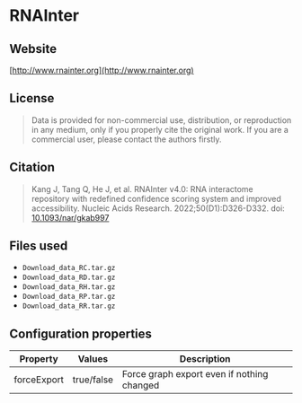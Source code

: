 # RNAInter



## Website

[http://www.rnainter.org](http://www.rnainter.org)

## License

> Data is provided for non-commercial use, distribution, or reproduction in any medium, only if you properly cite the original work. If you are a commercial user, please contact the authors firstly.

## Citation

> Kang J, Tang Q, He J, et al. RNAInter v4.0: RNA interactome repository with redefined confidence scoring system and improved accessibility. Nucleic Acids Research. 2022;50(D1):D326-D332. doi: [10.1093/nar/gkab997](https://doi.org/10.1093/nar/gkab997)

## Files used

  * `Download_data_RC.tar.gz`
  * `Download_data_RD.tar.gz`
  * `Download_data_RH.tar.gz`
  * `Download_data_RP.tar.gz`
  * `Download_data_RR.tar.gz`

## Configuration properties

| Property    | Values     | Description                                |
|-------------|------------|--------------------------------------------|
| forceExport | true/false | Force graph export even if nothing changed |

